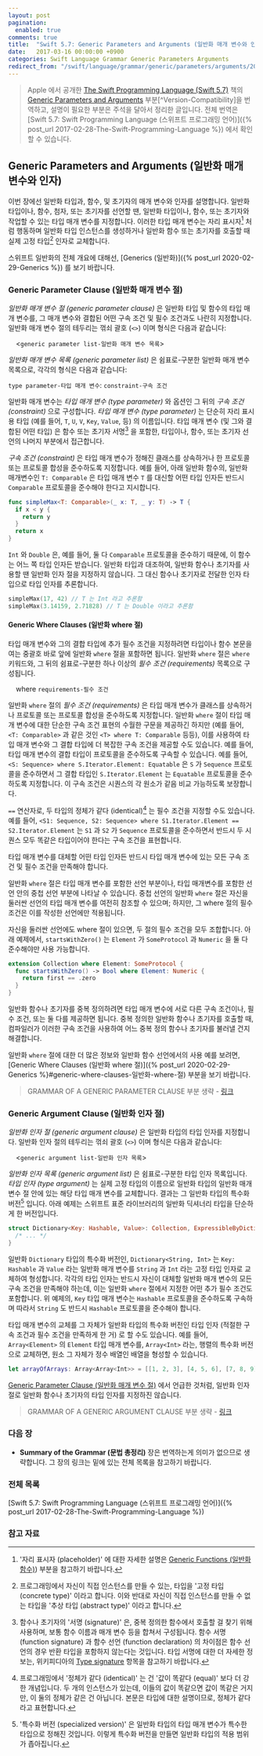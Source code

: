 ```yaml
---
layout: post
pagination: 
  enabled: true
comments: true
title:  "Swift 5.7: Generic Parameters and Arguments (일반화 매개 변수와 인자)"
date:   2017-03-16 00:00:00 +0900
categories: Swift Language Grammar Generic Parameters Arguments
redirect_from: "/swift/language/grammar/generic/parameters/arguments/2017/03/15/Generic-Parameters-and-Arguments.html"
---
```


> Apple 에서 공개한 [The Swift Programming Language (Swift 5.7)](https://docs.swift.org/swift-book/) 책의 [Generic Parameters and Arguments](https://docs.swift.org/swift-book/ReferenceManual/GenericParametersAndArguments.html) 부분[^Version-Compatibility]을 번역하고, 설명이 필요한 부분은 주석을 달아서 정리한 글입니다. 전체 번역은 [Swift 5.7: Swift Programming Language (스위프트 프로그래밍 언어)]({% post_url 2017-02-28-The-Swift-Programming-Language %}) 에서 확인할 수 있습니다.

## Generic Parameters and Arguments (일반화 매개 변수와 인자)

이번 장에선 일반화 타입과, 함수, 및 초기자의 매개 변수와 인자를 설명합니다. 일반화 타입이나, 함수, 첨자, 또는 초기자를 선언할 땐, 일반화 타입이나, 함수, 또는 초기자와 작업할 수 있는 타입 매개 변수를 지정합니다. 이러한 타입 매개 변수는 자리 표시자[^placeholders] 처럼 행동하며 일반화 타입 인스턴스를 생성하거나 일반화 함수 또는 초기자를 호출할 때 실제 고정 타입[^concrete-type] 인자로 교체합니다.

스위프트 일반화의 전체 개요에 대해선, [Generics (일반화)]({% post_url 2020-02-29-Generics %}) 를 보기 바랍니다.

### Generic Parameter Clause (일반화 매개 변수 절)

_일반화 매개 변수 절 (generic parameter clause)_ 은 일반화 타입 및 함수의 타입 매개 변수를, 그 매개 변수와 결합된 어떤 구속 조건 및 필수 조건과도 나란히 지정합니다. 일반화 매개 변수 절의 테두리는 꺾쇠 괄호 (`<>`) 이며 형식은 다음과 같습니다:

&nbsp;&nbsp;&nbsp;&nbsp;<`generic parameter list-일반화 매개 변수 목록`>

_일반화 매개 변수 목록 (generic parameter list)_ 은 쉼표로-구분한 일반화 매개 변수 목록으로, 각각의 형식은 다음과 같습니다:

`type parameter-타입 매개 변수`: `constraint-구속 조건`

일반화 매개 변수는 _타입 매개 변수 (type parameter)_ 와 옵션인 그 뒤의 _구속 조건 (constraint)_ 으로 구성합니다. _타입 매개 변수 (type parameter)_ 는 단순히 자리 표시용 타입 (예를 들어, `T`, `U`, `V`, `Key`, `Value`, 등) 의 이름입니다. 타입 매개 변수 (및 그와 결합된 어떤 타입) 은 함수 또는 초기자 서명[^signature] 을 포함한, 타입이나, 함수, 또는 초기자 선언의 나머지 부분에서 접근합니다.

_구속 조건 (constraint)_ 은 타입 매개 변수가 정해진 클래스를 상속하거나 한 프로토콜 또는 프로토콜 합성을 준수하도록 지정합니다. 예를 들어, 아래 일반화 함수의, 일반화 매개변수인 `T: Comparable` 은 타입 매개 변수 `T` 를 대신할 어떤 타입 인자든 반드시 `Comparable` 프로토콜을 준수해야 한다고 지시합니다.

```swift
func simpleMax<T: Comparable>(_ x: T, _ y: T) -> T {
  if x < y {
    return y
  }
  return x
}
```

`Int` 와 `Double` 은, 예를 들어, 둘 다 `Comparable` 프로토콜을 준수하기 때문에, 이 함수는 어느 쪽 타입 인자든 받습니다. 일반화 타입과 대조하여, 일반화 함수나 초기자를 사용할 땐 일반화 인자 절을 지정하지 않습니다. 그 대신 함수나 초기자로 전달한 인자 타입으로 타입 인자를 추론합니다.

```swift
simpleMax(17, 42) // T 는 Int 라고 추론함
simpleMax(3.14159, 2.71828) // T 는 Double 이라고 추론함
```

#### Generic Where Clauses (일반화 where 절)

타입 매개 변수와 그의 결합 타입에 추가 필수 조건을 지정하려면 타입이나 함수 본문을 여는 중괄호 바로 앞에 일반화 `where` 절을 포함하면 됩니다. 일반화 `where` 절은 `where` 키워드와, 그 뒤의 쉼표로-구분한 하나 이상의 _필수 조건 (requirements)_ 목록으로 구성됩니다.

&nbsp;&nbsp;&nbsp;&nbsp;where `requirements-필수 조건`

일반화 `where` 절의 _필수 조건 (requirements)_ 은 타입 매개 변수가 클래스를 상속하거나 프로토콜 또는 프로토콜 합성을 준수하도록 지정합니다. 일반화 `where` 절이 타입 매개 변수에 대한 단순한 구속 조건 표현의 수월한 구문을 제공하긴 하지만 (예를 들어, `<T: Comparable>` 과 같은 것인 `<T> where T: Comparable` 등등), 이를 사용하여 타입 매개 변수와 그 결합 타입에 더 복잡한 구속 조건을 제공할 수도 있습니다. 예를 들어, 타입 매개 변수의 결합 타입이 프로토콜을 준수하도록 구속할 수 있습니다. 예를 들어, `<S: Sequence> where S.Iterator.Element: Equatable` 은 `S` 가 `Sequence` 프로토콜을 준수하면서 그 결합 타입인 `S.Iterator.Element` 는 `Equatable` 프로토콜을 준수하도록 지정합니다. 이 구속 조건은 시퀀스의 각 원소가 같음 비교 가능하도록 보장합니다.

`==` 연산자로, 두 타입의 정체가 같다 (identical)[^identical] 는 필수 조건을 지정할 수도 있습니다. 예를 들어, `<S1: Sequence, S2: Sequence> where S1.Iterator.Element == S2.Iterator.Element` 는 `S1` 과 `S2` 가 `Sequence` 프로토콜을 준수하면서 반드시 두 시퀀스 모두 똑같은 타입이어야 한다는 구속 조건을 표현합니다.

타입 매개 변수를 대체할 어떤 타입 인자든 반드시 타입 매개 변수에 있는 모든 구속 조건 및 필수 조건을 만족해야 합니다.

일반화 `where` 절은 타입 매개 변수를 포함한 선언 부분이나, 타입 매개변수를 포함한 선언 안의 중첩 선언 부분에 나타날 수 있습니다. 중첩 선언의 일반화 `where` 절은 자신을 둘러싼 선언의 타입 매개 변수를 여전히 참조할 수 있으며; 하지만, 그 where 절의 필수 조건은 이를 작성한 선언에만 적용됩니다.

자신을 둘러싼 선언에도 where 절이 있으면, 두 절의 필수 조건을 모두 조합합니다. 아래 예제에서, `startsWithZero()` 는 `Element` 가 `SomeProtocol` 과 `Numeric` 을 둘 다 준수해야만 사용 가능합니다.

```swift
extension Collection where Element: SomeProtocol {
  func startsWithZero() -> Bool where Element: Numeric {
    return first == .zero
  }
}
```

일반화 함수나 초기자를 중복 정의하려면 타입 매개 변수에 서로 다른 구속 조건이나, 필수 조건, 또는 둘 다를 제공하면 됩니다. 중복 정의한 일반화 함수나 초기자를 호출할 때, 컴파일러가 이러한 구속 조건을 사용하여 어느 중복 정의 함수나 초기자를 불러낼 건지 해결합니다.

일반화 `where` 절에 대한 더 많은 정보와 일반화 함수 선언에서의 사용 예를 보려면, [Generic Where Clauses (일반화 where 절)]({% post_url 2020-02-29-Generics %}#generic-where-clauses-일반화-where-절) 부분을 보기 바랍니다.

> GRAMMAR OF A GENERIC PARAMETER CLAUSE 부분 생략 - [링크](https://docs.swift.org/swift-book/ReferenceManual/GenericParametersAndArguments.html#ID407)

### Generic Argument Clause (일반화 인자 절)

_일반화 인자 절 (generic argument clause)_ 은 일반화 타입의 타입 인자를 지정합니다. 일반화 인자 절의 테두리는 꺾쇠 괄호 (`<>`) 이며 형식은 다음과 같습니다:

&nbsp;&nbsp;&nbsp;&nbsp;<`generic argument list-일반화 인자 목록`>

_일반화 인자 목록 (generic argument list)_ 은 쉼표로-구분한 타입 인자 목록입니다. _타입 인자 (type argument)_ 는 실제 고정 타입의 이름으로 일반화 타입의 일반화 매개 변수 절 안에 있는 해당 타입 매개 변수를 교체합니다. 결과는 그 일반화 타입의 특수화 버전[^specialized-version] 입니다. 아래 예제는 스위프트 표준 라이브러리의 일반화 딕셔너리 타입을 단순하게 한 버전입니다.

```swift
struct Dictionary<Key: Hashable, Value>: Collection, ExpressibleByDictionaryLiteral {
  /* ... */
}
```

일반화 `Dictionary` 타입의 특수화 버전인, `Dictionary<String, Int>` 는 `Key: Hashable` 과 `Value` 라는 일반화 매개 변수를 `String` 과 `Int` 라는 고정 타입 인자로 교체하여 형성합니다. 각각의 타입 인자는 반드시 자신이 대체할 일반화 매개 변수의 모든 구속 조건을 만족해야 하는데, 이는 일반화 `where` 절에서 지정한 어떤 추가 필수 조건도 포함합니다. 위 예제의, `Key` 타입 매개 변수는 `Hashable` 프로토콜을 준수하도록 구속하며 따라서 `String` 도 반드시 `Hashable` 프로토콜을 준수해야 합니다.

타입 매개 변수의 교체를 그 자체가 일반화 타입의 특수화 버전인 타입 인자 (적절한 구속 조건과 필수 조건을 만족하게 한 거) 로 할 수도 있습니다. 예를 들어, `Array<Element>` 의 `Element` 타입 매개 변수를, `Array<Int>` 라는, 행렬의 특수화 버전으로 교체하면, 원소 그 자체가 정수 배열인 배열을 형성할 수 있습니다.

```swift
let arrayOfArrays: Array<Array<Int>> = [[1, 2, 3], [4, 5, 6], [7, 8, 9]]
```

[Generic Parameter Clause (일반화 매개 변수 절)](#generic-parameter-clause-일반화-매개-변수-절) 에서 언급한 것처럼, 일반화 인자 절로 일반화 함수나 초기자의 타입 인자를 지정하진 않습니다.

> GRAMMAR OF A GENERIC ARGUMENT CLAUSE 부분 생략 - [링크](https://docs.swift.org/swift-book/ReferenceManual/GenericParametersAndArguments.html#ID409)

### 다음 장 

* **Summary of the Grammar (문법 총정리)** 장은 번역하는게 의미가 없으므로 생략합니다. 그 장의 링크는 밑에 있는 전체 목록을 참고하기 바랍니다.

### 전체 목록 

[Swift 5.7: Swift Programming Language (스위프트 프로그래밍 언어)]({% post_url 2017-02-28-The-Swift-Programming-Language %})

### 참고 자료

[^GPandA]: 원문은 [Generic Parameters and Arguments](https://docs.swift.org/swift-book/ReferenceManual/GenericParametersAndArguments.html) 에서 확인할 수 있습니다.

[^placeholders]: '자리 표시자 (placeholder)' 에 대한 자세한 설명은 [Generic Functions (일반화 함수)](#generic-functions-일반화-함수)) 부분을 참고하기 바랍니다.

[^concrete-type]: 프로그래밍에서 자신이 직접 인스턴스를 만들 수 있는, 타입을 '고정 타입 (concrete type)' 이라고 합니다. 이와 반대로 자신이 직접 인스턴스를 만들 수 없는 타입을 '추상 타입 (abstract type)' 이라고 합니다.

[^signature]: 함수나 초기자의 '서명 (signature)' 은, 중복 정의한 함수에서 호출할 걸 찾기 위해 사용하며, 보통 함수 이름과 매개 변수 등을 합쳐서 구성됩니다. 함수 서명 (function signature) 과 함수 선언 (function declaration) 의 차이점은 함수 선언의 경우 반환 타입을 포함하지 않는다는 것입니다. 타입 서명에 대한 더 자세한 정보는, 위키피디아의 [Type signature](https://en.wikipedia.org/wiki/Type_signature) 항목을 참고하기 바랍니다.

[^specialized-version]: '특수화 버전 (specialized version)' 은 일반화 타입의 타입 매개 변수가 특수한 타입으로 정해진 것입니다. 이렇게 특수화 버전을 만들면 일반화 타입의 적용 범위가 좁아집니다.

[^identical]: 프로그래밍에서 '정체가 같다 (identical)' 는 건 '값이 똑같다 (equal)' 보다 더 강한 개념입니다. 두 개의 인스턴스가 있는데, 이들의 값이 똑같으면 값이 똑같은 거지만, 이 둘의 정체가 같은 건 아닙니다. 본문은 타입에 대한 설명이므로, 정체가 같다라고 표현합니다.